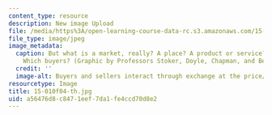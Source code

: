 ```yaml
---
content_type: resource
description: New image Upload
file: /media/https%3A/open-learning-course-data-rc.s3.amazonaws.com/15-010-economic-analysis-for-business-decisions-fall-2004/a56476d8c8471eef7da1fe4ccd70d8e2_15-010f04-th.jpg
file_type: image/jpeg
image_metadata:
  caption: But what is a market, really? A place? A product or service? Which sellers?
    Which buyers? (Graphic by Professors Stoker, Doyle, Chapman, and Berndt.)
  credit: ''
  image-alt: Buyers and sellers interact through exchange at the price/terms of trade.
resourcetype: Image
title: 15-010f04-th.jpg
uid: a56476d8-c847-1eef-7da1-fe4ccd70d8e2
---
```

